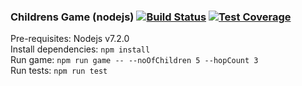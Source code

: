 ### Childrens Game (nodejs) [![Build Status](https://travis-ci.org/akum32/childrens-game-nodejs.svg?branch=master)](https://travis-ci.org/akum32/childrens-game-nodejs) [![Test Coverage](https://codeclimate.com/github/akum32/childrens-game-nodejs/badges/coverage.svg)](https://codeclimate.com/github/akum32/childrens-game-nodejs/coverage)

Pre-requisites: Nodejs v7.2.0  
Install dependencies: `npm install`  
Run game: `npm run game -- --noOfChildren 5 --hopCount 3`  
Run tests: `npm run test`  

